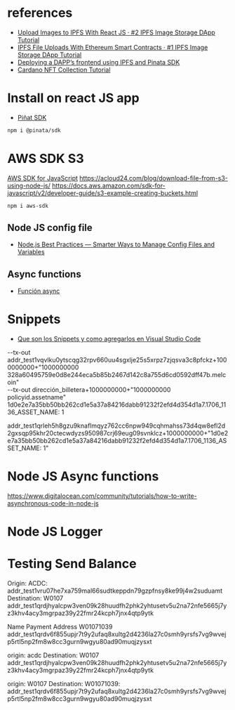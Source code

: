 # references
- [Upload Images to IPFS With React JS · #2 IPFS Image Storage DApp Tutorial](https://www.youtube.com/watch?v=KkjAktAA4M4)
- [IPFS File Uploads With Ethereum Smart Contracts · #1 IPFS Image Storage DApp Tutorial](https://www.youtube.com/watch?v=SkMH0WeRYtg)
- [Deploying a DAPP’s frontend using IPFS and Pinata SDK](https://medium.com/hackernoon/deploying-a-dapps-frontend-using-ipfs-and-pinata-sdk-b0f975381b32)
- [Cardano NFT Collection Tutorial](https://docs.armada-alliance.com/learn/cardano-developer-guides/cardano-nft-collection-tutorial-coming-soon)

# Install on react JS app

- [Piñat SDK](https://www.npmjs.com/package/@pinata/sdk#pinFileToIPFS-anchor)
  
```sh
npm i @pinata/sdk
```


# AWS SDK S3
[AWS SDK for JavaScript](https://www.npmjs.com/package/aws-sdk)
https://acloud24.com/blog/download-file-from-s3-using-node-js/
https://docs.aws.amazon.com/sdk-for-javascript/v2/developer-guide/s3-example-creating-buckets.html

```sh
npm i aws-sdk
```
## Node JS config file
 
- [Node.js Best Practices — Smarter Ways to Manage Config Files and Variables](https://codeburst.io/node-js-best-practices-smarter-ways-to-manage-config-files-and-variables-893eef56cbef)

## Async functions

- [Función async](https://developer.mozilla.org/es/docs/Web/JavaScript/Reference/Statements/async_function)


# Snippets
- [Que son los Snippets y como agregarlos en Visual Studio Code](https://www.youtube.com/watch?v=nRG5ISvMTS0)

--tx-out addr_test1vqvlku0ytscqg32rpv660uu4sgxlje25s5xrpz7zjqsva3c8pfckz+1000000000+"1000000000 328a60495759e0d8e244eca5b85b2467d142c8a755d6cd0592dff47b.melcoin" \
--tx-out dirección_billetera+1000000000+"1000000000 policyid.assetname"
1d0e2e7a35bb50bb262cd1e5a37a84216dabb91232f2efd4d354d1a7.1706_1136_ASSET_NAME: 1

addr_test1qrleh5h8gzu9knaflmqyz762cc6npw949cqhmahss73d4qw8efl2d2gxsqp95khr20ctecwdyzs950987crj69eug09svnklcz+1000000000+"1d0e2e7a35bb50bb262cd1e5a37a84216dabb91232f2efd4d354d1a7.1706_1136_ASSET_NAME: 1"


# Node JS Async functions
https://www.digitalocean.com/community/tutorials/how-to-write-asynchronous-code-in-node-js

# Node JS Logger


# Testing Send Balance

Origin: ACDC: addr_test1vru07he7xa759mal66sudtkeppdn79gzpfnsy8ke99j4w2suduamt
Destination: W0107 addr_test1qrdjhyalcpw3ven09k28huudfh2phk2yhtusetv5u2na72nfe5665j7yz3khv4acy3mgrpaz39y22fmr24kcph7jnx4qtp9ytk

Name	Payment Address
W01071039	addr_test1qrdv6f855upjr7t9y2ufaq8xultg2d4236la27c0smh9yrsfs7vg9wvejp5rtl5np2fm8w8cc3gurn9wgyu80ad90muqjzysxt



origin: acdc
Destination: W0107 addr_test1qrdjhyalcpw3ven09k28huudfh2phk2yhtusetv5u2na72nfe5665j7yz3khv4acy3mgrpaz39y22fmr24kcph7jnx4qtp9ytk


origin: W0107
Destination: W01071039: addr_test1qrdv6f855upjr7t9y2ufaq8xultg2d4236la27c0smh9yrsfs7vg9wvejp5rtl5np2fm8w8cc3gurn9wgyu80ad90muqjzysxt